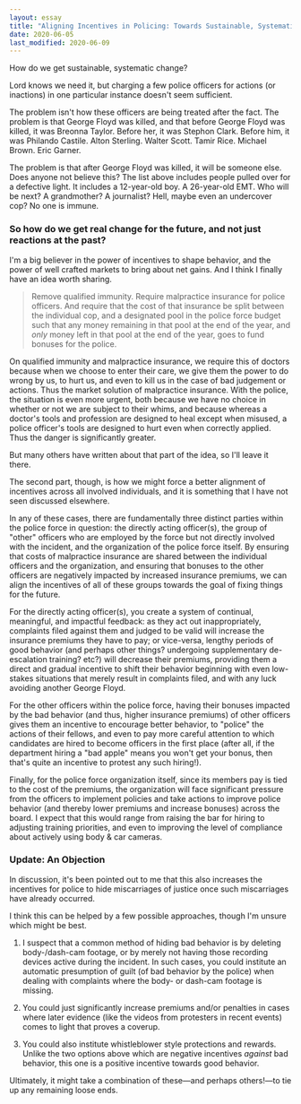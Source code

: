 ```yaml
---
layout: essay
title: "Aligning Incentives in Policing: Towards Sustainable, Systematic Change"
date: 2020-06-05
last_modified: 2020-06-09
---
```


How do we get sustainable, systematic change?

Lord knows we need it, but charging a few police officers for actions (or inactions) in one particular instance doesn't seem sufficient. 

The problem isn't how these officers are being treated after the fact. The problem is that George Floyd was killed, and that before George Floyd was killed, it was Breonna Taylor. Before her, it was Stephon Clark. Before him, it was Philando Castile. Alton Sterling. Walter Scott. Tamir Rice. Michael Brown. Eric Garner.

The problem is that after George Floyd was killed, it will be someone else. Does anyone not believe this? The list above includes people pulled over for a defective light. It includes a 12-year-old boy. A 26-year-old EMT. Who will be next? A grandmother? A journalist? Hell, maybe even an undercover cop? No one is immune.

### So how do we get real change for the future, and not just reactions at the past?<!--more-->

I'm a big believer in the power of incentives to shape behavior, and the power of well crafted markets to bring about net gains. And I think I finally have an idea worth sharing.

> Remove qualified immunity. Require malpractice insurance for police officers. And require that the cost of that insurance be split between the individual cop, and a designated pool in the police force budget such that any money remaining in that pool at the end of the year, and *only* money left in that pool at the end of the year, goes to fund bonuses for the police.

On qualified immunity and malpractice insurance, we require this of doctors because when we choose to enter their care, we give them the power to do wrong by us, to hurt us, and even to kill us in the case of bad judgement or actions. Thus the market solution of malpractice insurance. With the police, the situation is even more urgent, both because we have no choice in whether or not we are subject to their whims, and because whereas a doctor's tools and profession are designed to heal except when misused, a police officer's tools are designed to hurt even when correctly applied. Thus the danger is significantly greater.

But many others have written about that part of the idea, so I'll leave it there.

The second part, though, is how we might force a better alignment of incentives across all involved individuals, and it is something that I have not seen discussed elsewhere.

In any of these cases, there are fundamentally three distinct parties within the police force in question: the directly acting officer(s), the group of "other" officers who are employed by the force but not directly involved with the incident, and the organization of the police force itself. By ensuring that costs of malpractice insurance are shared between the individual officers and the organization, and ensuring that bonuses to the other officers are negatively impacted by increased insurance premiums, we can align the incentives of all of these groups towards the goal of fixing things for the future.

For the directly acting officer(s), you create a system of continual, meaningful, and impactful feedback: as they act out inappropriately, complaints filed against them and judged to be valid will increase the insurance premiums they have to pay; or vice-versa, lengthy periods of good behavior (and perhaps other things? undergoing supplementary de-escalation training? etc?) will decrease their premiums, providing them a direct and gradual incentive to shift their behavior beginning with even low-stakes situations that merely result in complaints filed, and with any luck avoiding another George Floyd.

For the other officers within the police force, having their bonuses impacted by the bad behavior (and thus, higher insurance premiums) of other officers gives them an incentive to encourage better behavior, to "police" the actions of their fellows, and even to pay more careful attention to which candidates are hired to become officers in the first place (after all, if the department hiring a "bad apple" means you won't get your bonus, then that's quite an incentive to protest any such hiring!).

Finally, for the police force organization itself, since its members pay is tied to the cost of the premiums, the organization will face significant pressure from the officers to implement policies and take actions to improve police behavior (and thereby lower premiums and increase bonuses) across the board. I expect that this would range from raising the bar for hiring to adjusting training priorities, and even to improving the level of compliance about actively using body & car cameras.

### Update: An Objection

In discussion, it's been pointed out to me that this also increases the incentives for police to hide miscarriages of justice once such miscarriages have already occurred.

I think this can be helped by a few possible approaches, though I'm unsure which might be best.

1. I suspect that a common method of hiding bad behavior is by deleting body-/dash-cam footage, or by merely not having those recording devices active during the incident. In such cases, you could institute an automatic presumption of guilt (of bad behavior by the police) when dealing with complaints where the body- or dash-cam footage is missing.

2. You could just significantly increase premiums and/or penalties in cases where later evidence (like the videos from protesters in recent events) comes to light that proves a coverup.

3. You could also institute whistleblower style protections and rewards. Unlike the two options above which are negative incentives *against* bad behavior, this one is a positive incentive towards good behavior.

Ultimately, it might take a combination of these—and perhaps others!—to tie up any remaining loose ends.
